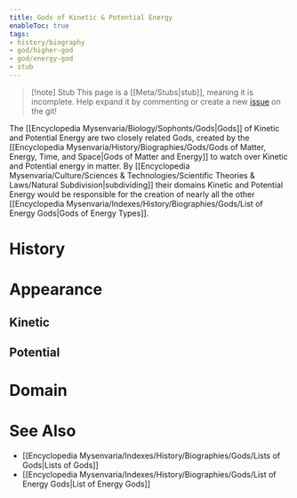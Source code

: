 ```yaml
---
title: Gods of Kinetic & Potential Energy
enableToc: true
tags:
- history/biography
- god/higher-god
- god/energy-god
- stub
---
```


> [!note] Stub
> This page is a [[Meta/Stubs|stub]], meaning it is incomplete. Help expand it by commenting or create a new [issue](https://github.com/RagtimeGal/quartz--encyclopedia-mysenvaria/issues/new/choose) on the git!


The [[Encyclopedia Mysenvaria/Biology/Sophonts/Gods|Gods]] of Kinetic and Potential Energy are two closely related Gods, created by the [[Encyclopedia Mysenvaria/History/Biographies/Gods/Gods of Matter, Energy, Time, and Space|Gods of Matter and Energy]] to watch over Kinetic and Potential energy in matter. By [[Encyclopedia Mysenvaria/Culture/Sciences & Technologies/Scientific Theories & Laws/Natural Subdivision|subdividing]] their domains Kinetic and Potential Energy would be responsible for the creation of nearly all the other [[Encyclopedia Mysenvaria/Indexes/History/Biographies/Gods/List of Energy Gods|Gods of Energy Types]].
# History

# Appearance
## Kinetic

## Potential

# Domain

# See Also
- [[Encyclopedia Mysenvaria/Indexes/History/Biographies/Gods/Lists of Gods|Lists of Gods]]
- [[Encyclopedia Mysenvaria/Indexes/History/Biographies/Gods/List of Energy Gods|List of Energy Gods]]